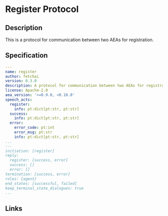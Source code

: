 # Register Protocol

## Description

This is a protocol for communication between two AEAs for registration.

## Specification

```yaml
---
name: register
author: fetchai
version: 0.3.0
description: A protocol for communication between two AEAs for registration.
license: Apache-2.0
aea_version: '>=0.9.0, <0.10.0'
speech_acts:
  register:
    info: pt:dict[pt:str, pt:str]
  success:
    info: pt:dict[pt:str, pt:str]
  error:
    error_code: pt:int
    error_msg: pt:str
    info: pt:dict[pt:str, pt:str]
...
---
initiation: [register]
reply:
  register: [success, error]
  success: []
  error: []
termination: [success, error]
roles: {agent}
end_states: [successful, failed]
keep_terminal_state_dialogues: true
...
```

## Links

